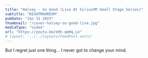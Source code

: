 ```yaml
---
title: "Halsey - So Good (Live At SiriusXM Small Stage Series)"
subtitle: "NIGHTMAUREUM"
pubDate: "Jan 31 2023"
thumbnail: "/cover-halsey-so-good-live.jpg"
mediaType: "video"
url: "https://youtu.be/e0h-qmHq_Lo"
# layout: '../../layouts/FeedPost.astro'
---
```


But I regret just one thing... I never got to change your mind.